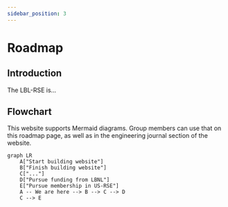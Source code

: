 ```yaml
---
sidebar_position: 3
---
```


# Roadmap

## Introduction

The LBL-RSE is...

## Flowchart

This website supports Mermaid diagrams. Group members can use that on this roadmap page, as well as in the engineering
journal section of the website.

```mermaid
graph LR
    A["Start building website"]
    B["Finish building website"]
    C["..."]
    D["Pursue funding from LBNL"]
    E["Pursue membership in US-RSE"]
    A -- We are here --> B --> C --> D
    C --> E
```
